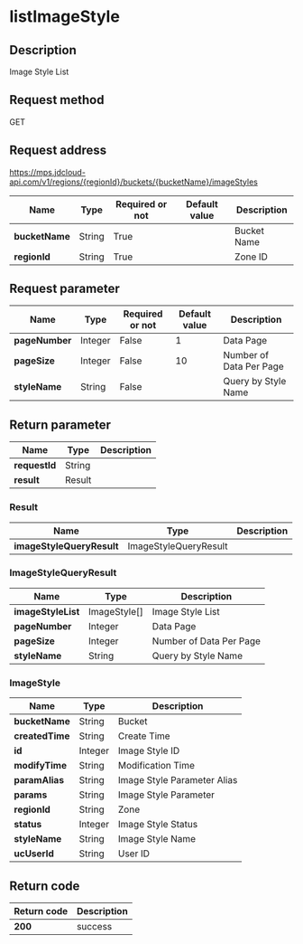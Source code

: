 # listImageStyle


## Description
Image Style List

## Request method
GET

## Request address
https://mps.jdcloud-api.com/v1/regions/{regionId}/buckets/{bucketName}/imageStyles

|Name|Type|Required or not|Default value|Description|
|---|---|---|---|---|
|**bucketName**|String|True||Bucket Name|
|**regionId**|String|True||Zone ID|

## Request parameter
|Name|Type|Required or not|Default value|Description|
|---|---|---|---|---|
|**pageNumber**|Integer|False|1|Data Page|
|**pageSize**|Integer|False|10|Number of Data Per Page|
|**styleName**|String|False||Query by Style Name|


## Return parameter
|Name|Type|Description|
|---|---|---|
|**requestId**|String||
|**result**|Result||


### Result
|Name|Type|Description|
|---|---|---|
|**imageStyleQueryResult**|ImageStyleQueryResult||
### ImageStyleQueryResult
|Name|Type|Description|
|---|---|---|
|**imageStyleList**|ImageStyle[]|Image Style List|
|**pageNumber**|Integer|Data Page|
|**pageSize**|Integer|Number of Data Per Page|
|**styleName**|String|Query by Style Name|
### ImageStyle
|Name|Type|Description|
|---|---|---|
|**bucketName**|String|Bucket|
|**createdTime**|String|Create Time|
|**id**|Integer|Image Style ID|
|**modifyTime**|String|Modification Time|
|**paramAlias**|String|Image Style Parameter Alias|
|**params**|String|Image Style Parameter|
|**regionId**|String|Zone|
|**status**|Integer|Image Style Status|
|**styleName**|String|Image Style Name|
|**ucUserId**|String|User ID|

## Return code
|Return code|Description|
|---|---|
|**200**|success|
